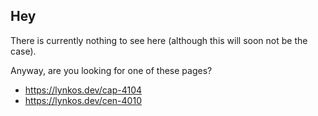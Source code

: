 ## Hey
There is currently nothing to see here (although this will soon not be the case).

Anyway, are you looking for one of these pages?
* https://lynkos.dev/cap-4104
* https://lynkos.dev/cen-4010
